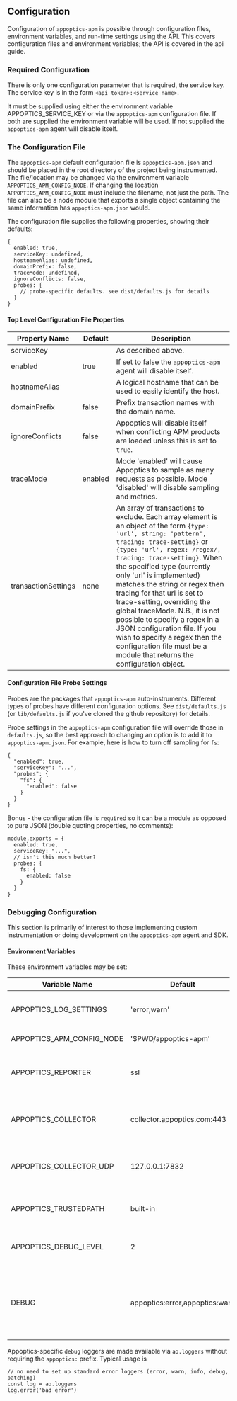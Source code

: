 ## Configuration ##

Configuration of `appoptics-apm` is possible through configuration files, environment variables, and run-time settings using the API. This covers configuration files and environment variables; the API is covered in the api guide.

### Required Configuration ###

There is only one configuration parameter that is required, the service key. The service key is in the form ``<api token>:<service name>``.

It must be supplied using either the environment variable APPOPTICS_SERVICE_KEY or via the `appoptics-apm` configuration file. If both are supplied the environment variable will be used. If not supplied the `appoptics-apm` agent will disable itself.

### The Configuration File ###

The `appoptics-apm` default configuration file is `appoptics-apm.json` and should be placed in the root directory of the project being instrumented. The file/location may be changed via the environment variable `APPOPTICS_APM_CONFIG_NODE`. If changing the location `APPOPTICS_APM_CONFIG_NODE` must include the filename, not just the path. The file can also be a node module that exports a single object containing the same information has `appoptics-apm.json` would.

The configuration file supplies the following properties, showing their defaults:

```
{
  enabled: true,
  serviceKey: undefined,
  hostnameAlias: undefined,
  domainPrefix: false,
  traceMode: undefined,
  ignoreConflicts: false,
  probes: {
    // probe-specific defaults. see dist/defaults.js for details
  }
}
```

#### Top Level Configuration File Properties ####

| Property Name        | Default  | Description |
| -------------------- | -------- | ----------- |
|serviceKey||As described above.|
|enabled|true|If set to false the `appoptics-apm` agent will disable itself.|
|hostnameAlias||A logical hostname that can be used to easily identify the host.|
|domainPrefix|false|Prefix transaction names with the domain name.|
|ignoreConflicts|false|Appoptics will disable itself when conflicting APM products are loaded unless this is set to `true`.|
|traceMode|enabled|Mode 'enabled' will cause Appoptics to sample as many requests as possible. Mode 'disabled' will disable sampling and metrics.|
|transactionSettings|none|An array of transactions to exclude. Each array element is an object of the form `{type: 'url', string: 'pattern', tracing: trace-setting}` or `{type: 'url', regex: /regex/, tracing: trace-setting}`. When the specified type (currently only 'url' is implemented) matches the string or regex then tracing for that url is set to trace-setting, overriding the global traceMode. N.B., it is not possible to specify a regex in a JSON configuration file. If you wish to specify a regex then the configuration file must be a module that returns the configuration object.|


#### Configuration File Probe Settings ####

Probes are the packages that `appoptics-apm` auto-instruments. Different types of probes have different configuration options. See `dist/defaults.js` (or `lib/defaults.js` if you've cloned the github repository) for details.

Probe settings in the `appoptics-apm` configuration file will override those in `defaults.js`, so the best approach to changing an option is to add it to `appoptics-apm.json`. For example, here is how to turn off sampling for `fs`:

```
{
  "enabled": true,
  "serviceKey": "...",
  "probes": {
    "fs": {
      "enabled": false
    }
  }
}
```

Bonus - the configuration file is `require`d so it can be a module as opposed to pure JSON (double quoting properties, no comments):

```
module.exports = {
  enabled: true,
  serviceKey: "...",
  // isn't this much better?
  probes: {
    fs: {
      enabled: false
    }
  }
}
```

### Debugging Configuration ###

This section is primarily of interest to those implementing custom instrumentation or doing development on the `appoptics-apm` agent and SDK.

#### Environment Variables ####

These environment variables may be set:

| Variable Name        | Default  | Description |
| -------------------- | -------- | ----------- |
|APPOPTICS_LOG_SETTINGS|'error,warn'|Categories to log. If set this takes precedence over the DEBUG environment variable (deprecated).|
|APPOPTICS_APM_CONFIG_NODE|'$PWD/appoptics-apm'|The location of the configuration file.|
|APPOPTICS_REPORTER|ssl|The reporter that will be used throughout the runtime of the app. Possible values: ssl, udp, file. This is typically used only for testing.|
|APPOPTICS_COLLECTOR|collector.appoptics.com:443|SSL collector endpoint address and port (only used if APPOPTICS_REPORTER = ssl). This is typically changed only for testing.|
|APPOPTICS_COLLECTOR_UDP|127.0.0.1:7832|UDP collector endpoint address and port (ignored unless APPOPTICS_REPORTER = udp).|
|APPOPTICS_TRUSTEDPATH|built-in|Path to the certificate used to verify the collector endpoint. Used only for testing.|
|APPOPTICS_DEBUG_LEVEL|2|Logging level for low-level library. Higher numbers get more logging. Possible values: 1 to 6|
|DEBUG|appoptics:error,appoptics:warn|Deprecated. While the node agent uses the [`debug`](https://www.npmjs.com/package/debug) package for logging, it is more convenient to use APPOPTICS_LOG_SETTINGS so the 'appoptics:' prefix does not need to be entered for each category.|

Appoptics-specific `debug` loggers are made available via `ao.loggers` without requiring the `appoptics:` prefix. Typical usage is

```
// no need to set up standard error loggers (error, warn, info, debug, patching)
const log = ao.loggers
log.error('bad error')
```
